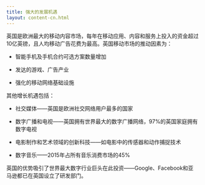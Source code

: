 ```yaml
---
title: 强大的发展机遇
layout: content-cn.html
---
```


英国是欧洲最大的移动内容市场，每年在移动应用、内容和服务上投入的资金超过10亿英镑，且人均移动广告花费为最高。英国移动市场的推动因素为：

-	智能手机及手机合约可选方案数量增加

-	发达的游戏、广告产业

-	强化的移动网络基础设施 

其他增长机遇包括： 

-	社交媒体——英国是欧洲社交网络用户最多的国家

-	数字广播和电视——英国拥有世界最大的数字广播网络，97%的英国家庭拥有数字电视

-	电影制作和艺术领域的创新科技——如电影中的传感器和动作捕捉技术

-	数字音乐——2015年占所有音乐消费市场的45% 

英国的优势吸引了世界最大数字行业巨头在此投资——Google、Facebook和亚马逊都已在英国设立了研发部门。